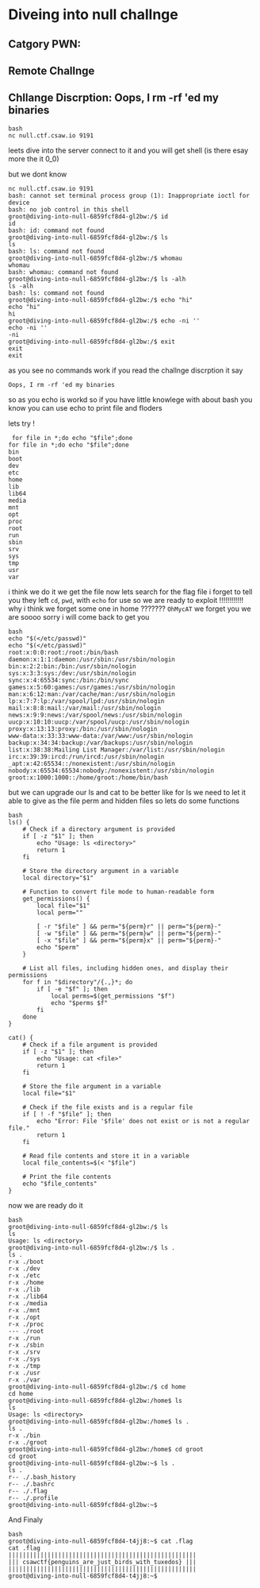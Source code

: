 # Diveing into null challnge
## Catgory PWN:
## Remote Challnge
## Chllange Discrption: Oops, I rm -rf 'ed my binaries
```
bash
nc null.ctf.csaw.io 9191
```

leets dive into the server
connect to it and you will get shell (is there esay more the it 0_0)

but we dont know

````
nc null.ctf.csaw.io 9191
bash: cannot set terminal process group (1): Inappropriate ioctl for device
bash: no job control in this shell
groot@diving-into-null-6859fcf8d4-gl2bw:/$ id
id
bash: id: command not found
groot@diving-into-null-6859fcf8d4-gl2bw:/$ ls
ls
bash: ls: command not found
groot@diving-into-null-6859fcf8d4-gl2bw:/$ whomau
whomau
bash: whomau: command not found
groot@diving-into-null-6859fcf8d4-gl2bw:/$ ls -alh
ls -alh
bash: ls: command not found
groot@diving-into-null-6859fcf8d4-gl2bw:/$ echo "hi"
echo "hi"
hi
groot@diving-into-null-6859fcf8d4-gl2bw:/$ echo -ni ''
echo -ni ''
-ni
groot@diving-into-null-6859fcf8d4-gl2bw:/$ exit
exit
exit
````

as you see no commands work if you read the challnge discrption it say

```` Oops, I rm -rf 'ed my binaries ````


so as you echo is workd so if you have little knowlege with about bash
you know you can use echo to print file and floders

lets try !

````
 for file in *;do echo "$file";done
for file in *;do echo "$file";done
bin
boot
dev
etc
home
lib
lib64
media
mnt
opt
proc
root
run
sbin
srv
sys
tmp
usr
var
`````
i think we do it we get the file now lets search for the flag file i forget to tell you they left ```cd```, ```pwd```, with ```echo```
for use so we are ready to exploit !!!!!!!!!!!! why i think we forget some one in home ???????
```` OhMycAT ```` we forget you we are soooo sorry i will come back to get you 

````
bash
echo "$(</etc/passwd)"
echo "$(</etc/passwd)"
root:x:0:0:root:/root:/bin/bash
daemon:x:1:1:daemon:/usr/sbin:/usr/sbin/nologin
bin:x:2:2:bin:/bin:/usr/sbin/nologin
sys:x:3:3:sys:/dev:/usr/sbin/nologin
sync:x:4:65534:sync:/bin:/bin/sync
games:x:5:60:games:/usr/games:/usr/sbin/nologin
man:x:6:12:man:/var/cache/man:/usr/sbin/nologin
lp:x:7:7:lp:/var/spool/lpd:/usr/sbin/nologin
mail:x:8:8:mail:/var/mail:/usr/sbin/nologin
news:x:9:9:news:/var/spool/news:/usr/sbin/nologin
uucp:x:10:10:uucp:/var/spool/uucp:/usr/sbin/nologin
proxy:x:13:13:proxy:/bin:/usr/sbin/nologin
www-data:x:33:33:www-data:/var/www:/usr/sbin/nologin
backup:x:34:34:backup:/var/backups:/usr/sbin/nologin
list:x:38:38:Mailing List Manager:/var/list:/usr/sbin/nologin
irc:x:39:39:ircd:/run/ircd:/usr/sbin/nologin
_apt:x:42:65534::/nonexistent:/usr/sbin/nologin
nobody:x:65534:65534:nobody:/nonexistent:/usr/sbin/nologin
groot:x:1000:1000::/home/groot:/home/bin/bash
````
but  we can upgrade our ls and cat to be better like for ls we need to let it able to give as the file perm and hidden files so lets do some functions

````
bash
ls() {
    # Check if a directory argument is provided
    if [ -z "$1" ]; then
        echo "Usage: ls <directory>"
        return 1
    fi

    # Store the directory argument in a variable
    local directory="$1"

    # Function to convert file mode to human-readable form
    get_permissions() {
        local file="$1"
        local perm=""

        [ -r "$file" ] && perm="${perm}r" || perm="${perm}-"
        [ -w "$file" ] && perm="${perm}w" || perm="${perm}-"
        [ -x "$file" ] && perm="${perm}x" || perm="${perm}-"
        echo "$perm"
    }

    # List all files, including hidden ones, and display their permissions
    for f in "$directory"/{.,}*; do
        if [ -e "$f" ]; then
            local perms=$(get_permissions "$f")
            echo "$perms $f"
        fi
    done
}

cat() {
    # Check if a file argument is provided
    if [ -z "$1" ]; then
        echo "Usage: cat <file>"
        return 1
    fi

    # Store the file argument in a variable
    local file="$1"

    # Check if the file exists and is a regular file
    if [ ! -f "$file" ]; then
        echo "Error: File '$file' does not exist or is not a regular file."
        return 1
    fi

    # Read file contents and store it in a variable
    local file_contents=$(< "$file")

    # Print the file contents
    echo "$file_contents"
}
````

now we are ready do it 
````
bash
groot@diving-into-null-6859fcf8d4-gl2bw:/$ ls
ls
Usage: ls <directory>
groot@diving-into-null-6859fcf8d4-gl2bw:/$ ls .
ls .
r-x ./boot
r-x ./dev
r-x ./etc
r-x ./home
r-x ./lib
r-x ./lib64
r-x ./media
r-x ./mnt
r-x ./opt
r-x ./proc
--- ./root
r-x ./run
r-x ./sbin
r-x ./srv
r-x ./sys
r-x ./tmp
r-x ./usr
r-x ./var
groot@diving-into-null-6859fcf8d4-gl2bw:/$ cd home
cd home
groot@diving-into-null-6859fcf8d4-gl2bw:/home$ ls
ls
Usage: ls <directory>
groot@diving-into-null-6859fcf8d4-gl2bw:/home$ ls .
ls .
r-x ./bin
r-x ./groot
groot@diving-into-null-6859fcf8d4-gl2bw:/home$ cd groot
cd groot
groot@diving-into-null-6859fcf8d4-gl2bw:~$ ls .
ls .
r-- ./.bash_history
r-- ./.bashrc
r-- ./.flag
r-- ./.profile
groot@diving-into-null-6859fcf8d4-gl2bw:~$
````

And Finaly
`````
bash
groot@diving-into-null-6859fcf8d4-t4jj8:~$ cat .flag
cat .flag
|||||||||||||||||||||||||||||||||||||||||||||||||||||
||| csawctf{penguins_are_just_birds_with_tuxedos} |||
|||||||||||||||||||||||||||||||||||||||||||||||||||||
groot@diving-into-null-6859fcf8d4-t4jj8:~$
`````
